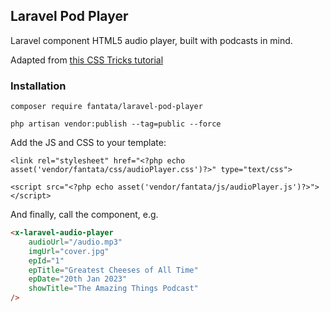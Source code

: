 ## Laravel Pod Player

Laravel component HTML5 audio player, built with podcasts in mind.

Adapted from [this CSS Tricks tutorial](https://css-tricks.com/lets-create-a-custom-audio-player/)

### Installation

`composer require fantata/laravel-pod-player`

`php artisan vendor:publish --tag=public --force`

Add the JS and CSS to your template:

`<link rel="stylesheet" href="<?php echo asset('vendor/fantata/css/audioPlayer.css')?>" type="text/css">`

`<script src="<?php echo asset('vendor/fantata/js/audioPlayer.js')?>"></script>`

And finally, call the component, e.g.

```html
<x-laravel-audio-player
    audioUrl="/audio.mp3"
    imgUrl="cover.jpg"
    epId="1"
    epTitle="Greatest Cheeses of All Time"
    epDate="20th Jan 2023"
    showTitle="The Amazing Things Podcast"
/>
```